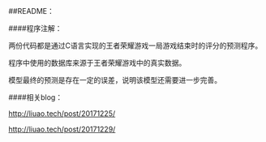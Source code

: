 ##README：

####程序注解：

两份代码都是通过C语言实现的王者荣耀游戏一局游戏结束时的评分的预测程序。

程序中使用的数据库来源于王者荣耀游戏中的真实数据。

模型最终的预测是存在一定的误差，说明该模型还需要进一步完善。

####相关blog：

<http://liuao.tech/post/20171225/>

<http://liuao.tech/post/20171229/>
